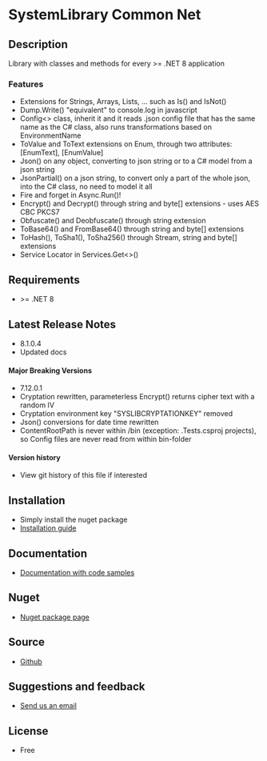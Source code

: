 # SystemLibrary Common Net

## Description
Library with classes and methods for every &gt;=  .NET 8 application

### Features
- Extensions for Strings, Arrays, Lists, ... such as Is() and IsNot()
- Dump.Write() "equivalent" to console.log in javascript
- Config&lt;&gt; class, inherit it and it reads .json config file that has the same name as the C# class, also runs transformations based on EnvironmentName
- ToValue and ToText extensions on Enum, through two attributes: [EnumText], [EnumValue]
- Json() on any object, converting to json string or to a C# model from a json string
- JsonPartial() on a json string, to convert only a part of the whole json, into the C# class, no need to model it all
- Fire and forget in Async.Run()!
- Encrypt() and Decrypt() through string and byte[] extensions - uses AES CBC PKCS7
- Obfuscate() and Deobfuscate() through string extension
- ToBase64() and FromBase64() through string and byte[] extensions
- ToHash(), ToSha1(), ToSha256() through Stream, string and byte[] extensions
- Service Locator in Services.Get&lt;&gt;()

## Requirements
- &gt;= .NET 8

## Latest Release Notes
- 8.1.0.4
- Updated docs

#### Major Breaking Versions
- 7.12.0.1
- Cryptation rewritten, parameterless Encrypt() returns cipher text with a random IV
- Cryptation environment key "SYSLIBCRYPTATIONKEY" removed
- Json() conversions for date time rewritten
- ContentRootPath is never within /bin (exception: .Tests.csproj projects), so Config files are never read from within bin-folder
 
#### Version history 
- View git history of this file if interested

## Installation
- Simply install the nuget package
- [Installation guide](https://systemlibrary.github.io/systemlibrary-common-net/Install.html)

## Documentation
- [Documentation with code samples](https://systemlibrary.github.io/systemlibrary-common-net/)

## Nuget
- [Nuget package page](https://www.nuget.org/packages/SystemLibrary.Common.Net/)

## Source
- [Github](https://github.com/systemlibrary/systemlibrary-common-net)

## Suggestions and feedback
- [Send us an email](mailto:support@systemlibrary.com)

## License
- Free
